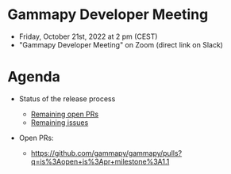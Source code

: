 # Gammapy Developer Meeting

* Friday, October 21st, 2022 at 2 pm (CEST)
* "Gammapy Developer Meeting" on Zoom (direct link on Slack)
# Agenda



* Status of the release process
  * [Remaining open PRs](https://github.com/gammapy/gammapy/pulls?q=is%3Aopen+is%3Apr+milestone%3A1.0)
  * [Remaining issues](https://github.com/gammapy/gammapy/issues?q=is%3Aopen+is%3Aissue+milestone%3A1.0)

* Open PRs:
  * https://github.com/gammapy/gammapy/pulls?q=is%3Aopen+is%3Apr+milestone%3A1.1

  
  


 


